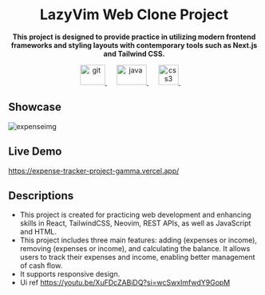 <h1 align="center">LazyVim Web Clone Project</h1>
<p align="center"><b>This project is designed to provide practice in utilizing modern frontend frameworks and styling layouts with contemporary tools such as Next.js and Tailwind CSS.</b></p>
<p align="center">
<a href="https://nextjs.org/" target="_blank" rel="noreferrer"> <img src="https://cdn.worldvectorlogo.com/logos/next-js.svg" alt="git" width="50" height="40"/> </a>
&nbsp;&nbsp;&nbsp;&nbsp;
<a href="https://tailwindcss.com/" target="_blank" rel="noreferrer"> <img src="https://upload.wikimedia.org/wikipedia/commons/thumb/d/d5/Tailwind_CSS_Logo.svg/2560px-Tailwind_CSS_Logo.svg.png" alt="java" width="60" height="40"/> </a>
&nbsp;&nbsp;&nbsp;&nbsp;
<a href="https://neovim.io/" target="_blank" rel="noreferrer"> <img src="https://upload.wikimedia.org/wikipedia/commons/3/3a/Neovim-mark.svg" alt="css3" width="40" height="40"/> </a>
&nbsp;&nbsp;&nbsp;&nbsp;
</p>

## Showcase</h1>
![expenseimg](https://github.com/user-attachments/assets/ef77fd94-6e67-45c7-b63a-27d66de64e90)

## Live Demo
https://expense-tracker-project-gamma.vercel.app/

## Descriptions
- This project is created for practicing web development and enhancing skills in React, TailwindCSS, Neovim, REST APIs, as well as JavaScript and HTML.
- This project includes three main features: adding (expenses or income), removing (expenses or income), and calculating the balance. It allows users to track their expenses and income, enabling better management of cash flow.
- It supports responsive design.
- Ui ref https://youtu.be/XuFDcZABiDQ?si=wcSwxImfwdY9GopM 

